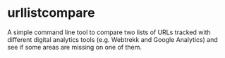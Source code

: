 # urllistcompare
A simple command line tool to compare two lists of URLs tracked with different digital analytics tools (e.g. Webtrekk and Google Analytics) and see if some areas are missing on one of them.
